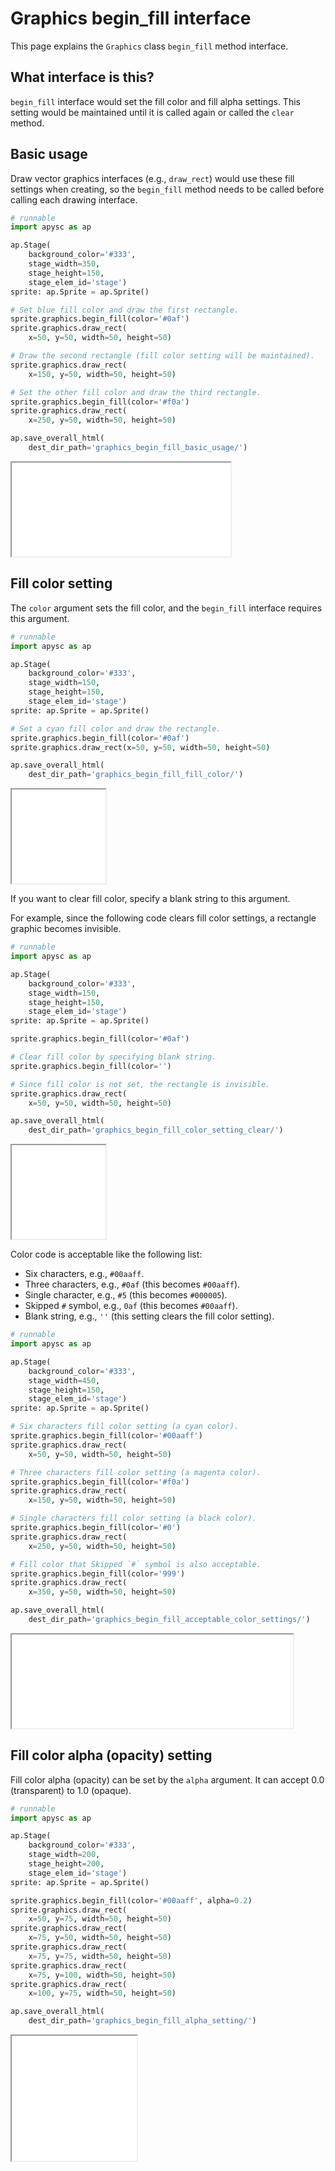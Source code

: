 # Graphics begin_fill interface

This page explains the `Graphics` class `begin_fill` method interface.

## What interface is this?

`begin_fill` interface would set the fill color and fill alpha settings. This setting would be maintained until it is called again or called the `clear` method.

## Basic usage

Draw vector graphics interfaces (e.g., `draw_rect`) would use these fill settings when creating, so the `begin_fill` method needs to be called before calling each drawing interface.

```py
# runnable
import apysc as ap

ap.Stage(
    background_color='#333',
    stage_width=350,
    stage_height=150,
    stage_elem_id='stage')
sprite: ap.Sprite = ap.Sprite()

# Set blue fill color and draw the first rectangle.
sprite.graphics.begin_fill(color='#0af')
sprite.graphics.draw_rect(
    x=50, y=50, width=50, height=50)

# Draw the second rectangle (fill color setting will be maintained).
sprite.graphics.draw_rect(
    x=150, y=50, width=50, height=50)

# Set the other fill color and draw the third rectangle.
sprite.graphics.begin_fill(color='#f0a')
sprite.graphics.draw_rect(
    x=250, y=50, width=50, height=50)

ap.save_overall_html(
    dest_dir_path='graphics_begin_fill_basic_usage/')
```

<iframe src="static/graphics_begin_fill_basic_usage/index.html" width="350" height="150"></iframe>

## Fill color setting

The `color` argument sets the fill color, and the `begin_fill` interface requires this argument.

```py
# runnable
import apysc as ap

ap.Stage(
    background_color='#333',
    stage_width=150,
    stage_height=150,
    stage_elem_id='stage')
sprite: ap.Sprite = ap.Sprite()

# Set a cyan fill color and draw the rectangle.
sprite.graphics.begin_fill(color='#0af')
sprite.graphics.draw_rect(x=50, y=50, width=50, height=50)

ap.save_overall_html(
    dest_dir_path='graphics_begin_fill_fill_color/')
```

<iframe src="static/graphics_begin_fill_fill_color/index.html" width="150" height="150"></iframe>

If you want to clear fill color, specify a blank string to this argument.

For example, since the following code clears fill color settings, a rectangle graphic becomes invisible.

```py
# runnable
import apysc as ap

ap.Stage(
    background_color='#333',
    stage_width=150,
    stage_height=150,
    stage_elem_id='stage')
sprite: ap.Sprite = ap.Sprite()

sprite.graphics.begin_fill(color='#0af')

# Clear fill color by specifying blank string.
sprite.graphics.begin_fill(color='')

# Since fill color is not set, the rectangle is invisible.
sprite.graphics.draw_rect(
    x=50, y=50, width=50, height=50)

ap.save_overall_html(
    dest_dir_path='graphics_begin_fill_color_setting_clear/')
```

<iframe src="static/graphics_begin_fill_color_setting_clear/index.html" width="150" height="150"></iframe>

Color code is acceptable like the following list:

- Six characters, e.g., `#00aaff`.
- Three characters, e.g., `#0af` (this becomes `#00aaff`).
- Single character, e.g., `#5` (this becomes `#000005`).
- Skipped `#` symbol, e.g., `0af` (this becomes `#00aaff`).
- Blank string, e.g., `''` (this setting clears the fill color setting).

```py
# runnable
import apysc as ap

ap.Stage(
    background_color='#333',
    stage_width=450,
    stage_height=150,
    stage_elem_id='stage')
sprite: ap.Sprite = ap.Sprite()

# Six characters fill color setting (a cyan color).
sprite.graphics.begin_fill(color='#00aaff')
sprite.graphics.draw_rect(
    x=50, y=50, width=50, height=50)

# Three characters fill color setting (a magenta color).
sprite.graphics.begin_fill(color='#f0a')
sprite.graphics.draw_rect(
    x=150, y=50, width=50, height=50)

# Single characters fill color setting (a black color).
sprite.graphics.begin_fill(color='#0')
sprite.graphics.draw_rect(
    x=250, y=50, width=50, height=50)

# Fill color that Skipped `#` symbol is also acceptable.
sprite.graphics.begin_fill(color='999')
sprite.graphics.draw_rect(
    x=350, y=50, width=50, height=50)

ap.save_overall_html(
    dest_dir_path='graphics_begin_fill_acceptable_color_settings/')
```

<iframe src="static/graphics_begin_fill_acceptable_color_settings/index.html" width="450" height="150"></iframe>

## Fill color alpha (opacity) setting

Fill color alpha (opacity) can be set by the `alpha` argument. It can accept 0.0 (transparent) to 1.0 (opaque).

```py
# runnable
import apysc as ap

ap.Stage(
    background_color='#333',
    stage_width=200,
    stage_height=200,
    stage_elem_id='stage')
sprite: ap.Sprite = ap.Sprite()

sprite.graphics.begin_fill(color='#00aaff', alpha=0.2)
sprite.graphics.draw_rect(
    x=50, y=75, width=50, height=50)
sprite.graphics.draw_rect(
    x=75, y=50, width=50, height=50)
sprite.graphics.draw_rect(
    x=75, y=75, width=50, height=50)
sprite.graphics.draw_rect(
    x=75, y=100, width=50, height=50)
sprite.graphics.draw_rect(
    x=100, y=75, width=50, height=50)

ap.save_overall_html(
    dest_dir_path='graphics_begin_fill_alpha_setting/')
```

<iframe src="static/graphics_begin_fill_alpha_setting/index.html" width="200" height="200"></iframe>
